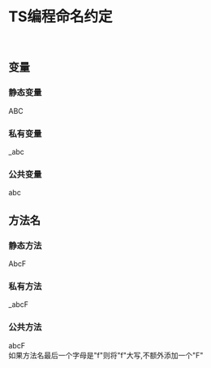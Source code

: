 # TS编程命名约定 
<br>    

## 变量
### 静态变量 
ABC
### 私有变量
_abc
### 公共变量
abc
## 方法名
### 静态方法
AbcF
### 私有方法
_abcF
### 公共方法
abcF  
如果方法名最后一个字母是"f"则将"f"大写,不额外添加一个"F"